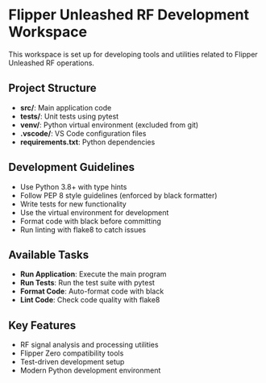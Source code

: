 <!-- Use this file to provide workspace-specific custom instructions to Copilot. For more details, visit https://code.visualstudio.com/docs/copilot/copilot-customization#_use-a-githubcopilotinstructionsmd-file -->

# Flipper Unleashed RF Development Workspace

This workspace is set up for developing tools and utilities related to Flipper Unleashed RF operations.

## Project Structure

- **src/**: Main application code
- **tests/**: Unit tests using pytest
- **venv/**: Python virtual environment (excluded from git)
- **.vscode/**: VS Code configuration files
- **requirements.txt**: Python dependencies

## Development Guidelines

- Use Python 3.8+ with type hints
- Follow PEP 8 style guidelines (enforced by black formatter)
- Write tests for new functionality
- Use the virtual environment for development
- Format code with black before committing
- Run linting with flake8 to catch issues

## Available Tasks

- **Run Application**: Execute the main program
- **Run Tests**: Run the test suite with pytest
- **Format Code**: Auto-format code with black
- **Lint Code**: Check code quality with flake8

## Key Features

- RF signal analysis and processing utilities
- Flipper Zero compatibility tools
- Test-driven development setup
- Modern Python development environment
